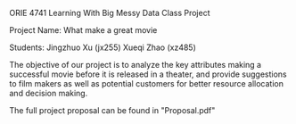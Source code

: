 ORIE 4741 Learning With Big Messy Data Class Project

Project Name: What make a great movie

Students: Jingzhuo Xu (jx255)
          Xueqi Zhao (xz485)

The objective of our project is to analyze the key attributes making a successful movie before it is released in a theater, and provide suggestions to film makers as well as potential customers for better resource allocation and decision making.

The full project proposal can be found in "Proposal.pdf"
